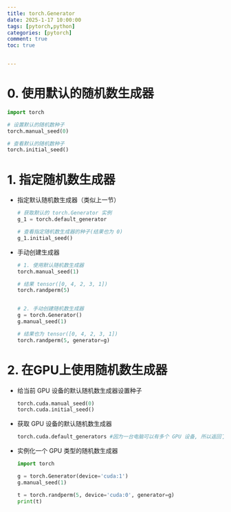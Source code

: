 ```yaml
---
title: torch.Generator
date: 2025-1-17 10:00:00
tags: [pytorch,python]
categories: [pytorch]
comment: true
toc: true


---
```


#

<!--more-->



# 0. 使用默认的随机数生成器

```python
import torch

# 设置默认的随机数种子
torch.manual_seed(0)

# 查看默认的随机数种子
torch.initial_seed()
```



# 1. 指定随机数生成器

- 指定默认随机数生成器（类似上一节）

  ```python
  # 获取默认的 torch.Generator 实例
  g_1 = torch.default_generator
  
  # 查看指定随机数生成器的种子(结果也为 0)
  g_1.initial_seed()
  ```

- 手动创建生成器

  ```python
  # 1. 使用默认随机数生成器
  torch.manual_seed(1)
  
  # 结果 tensor([0, 4, 2, 3, 1])
  torch.randperm(5)
  
  
  # 2. 手动创建随机数生成器
  g = torch.Generator()
  g.manual_seed(1)
  
  # 结果也为 tensor([0, 4, 2, 3, 1])
  torch.randperm(5, generator=g)
  
  ```

  

# 2. 在GPU上使用随机数生成器

- 给当前 GPU 设备的默认随机数生成器设置种子

  ```python
  torch.cuda.manual_seed(0)
  torch.cuda.initial_seed()
  ```

- 获取 GPU 设备的默认随机数生成器 

  ```python
  torch.cuda.default_generators #因为一台电脑可以有多个 GPU 设备, 所以返回了 torch.Generator 元组
  ```

- 实例化一个 GPU 类型的随机数生成器

  ```python
  import torch
  
  g = torch.Generator(device='cuda:1')
  g.manual_seed(1)
  
  t = torch.randperm(5, device='cuda:0', generator=g)
  print(t)
  ```

  